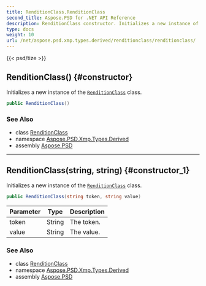 ```yaml
---
title: RenditionClass.RenditionClass
second_title: Aspose.PSD for .NET API Reference
description: RenditionClass constructor. Initializes a new instance of the RenditionClass class
type: docs
weight: 10
url: /net/aspose.psd.xmp.types.derived/renditionclass/renditionclass/
---
```

{{< psd/tize >}}
## RenditionClass() {#constructor}

Initializes a new instance of the [`RenditionClass`](../) class.

```csharp
public RenditionClass()
```

### See Also

* class [RenditionClass](../)
* namespace [Aspose.PSD.Xmp.Types.Derived](../../renditionclass/)
* assembly [Aspose.PSD](../../../)

---

## RenditionClass(string, string) {#constructor_1}

Initializes a new instance of the [`RenditionClass`](../) class.

```csharp
public RenditionClass(string token, string value)
```

| Parameter | Type | Description |
| --- | --- | --- |
| token | String | The token. |
| value | String | The value. |

### See Also

* class [RenditionClass](../)
* namespace [Aspose.PSD.Xmp.Types.Derived](../../renditionclass/)
* assembly [Aspose.PSD](../../../)


